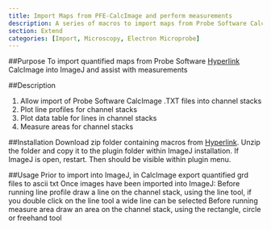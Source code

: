 ```yaml
---
title: Import Maps from PFE-CalcImage and perform measurements
description: A series of macros to import maps from Probe Software CalcImage and plot and extract line profile data and area measurements
section: Extend
categories: [Import, Microscopy, Electron Microprobe]
---
```


##Purpose
To import quantified maps from Probe Software [Hyperlink](https://www.probesoftware.com/) CalcImage into ImageJ and assist with measurements

##Description
1. Allow import of Probe Software CalcImage .TXT files into channel stacks
2. Plot line profiles for channel stacks
3. Plot data table for lines in channel stacks
4. Measure areas for channel stacks

##Installation
Download zip folder containing macros from [Hyperlink](https://github.com/Benjamin-Buse/PFE-ImageJ/blob/main/PFE_CalcImage.zip). Unzip the folder and copy it to the plugin folder within ImageJ installation. If ImageJ is open, restart. Then should be visible within plugin menu.

##Usage
Prior to import into ImageJ, in CalcImage export quantified grd files to ascii txt
Once images have been imported into ImageJ:
Before running line profile draw a line on the channel stack, using the line tool, if you double click on the line tool a wide line can be selected
Before running measure area draw an area on the channel stack, using the rectangle, circle or freehand tool
